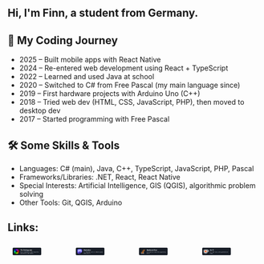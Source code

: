 ## Hi, I'm Finn, a student from Germany.

## 📖 My Coding Journey
- 2025 – Built mobile apps with React Native
- 2024 – Re-entered web development using React + TypeScript
- 2022 – Learned and used Java at school
- 2020 – Switched to C# from Free Pascal (my main language since)
- 2019 – First hardware projects with Arduino Uno (C++)
- 2018 – Tried web dev (HTML, CSS, JavaScript, PHP), then moved to desktop dev
- 2017 – Started programming with Free Pascal

## 🛠️ Some Skills & Tools
- Languages: C# (main), Java, C++, TypeScript, JavaScript, PHP, Pascal
- Frameworks/Libraries: .NET, React, React Native
- Special Interests: Artificial Intelligence, GIS (QGIS), algorithmic problem solving
- Other Tools: Git, QGIS, Arduino

## Links:

<div style="display:flex;justify-content:spaced-evenly;align-items:center;flex-direction:row;width:100%;">
<a href="https://finnfreita.com?ref=github"><img src="finnfreitag.png" style="width:45%;margin:10px;" /></a>
<a href="https://mastodon.social/@FinnFreitag"><img src="mastodon.png" style="width:45%;margin:10px;" /></a>
<a href="https://stackoverflow.com/users/17138043/finn"><img src="stackoverflow.png" style="width:45%;margin:10px;" /></a>
<a href="https://ko-fi.com/finnfreitag/?utm_source=github"><img src="kofi.png" style="width:45%;margin:10px;" /></a>
</div>
